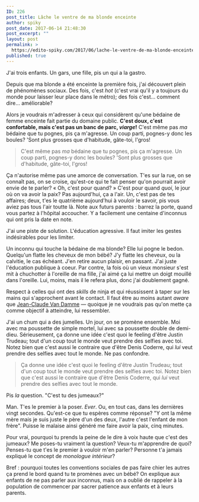 ```yaml
---
ID: 226
post_title: Lâche le ventre de ma blonde enceinte
author: spiky
post_date: 2017-06-14 21:48:30
post_excerpt: ""
layout: post
permalink: >
  https://edito-spiky.com/2017/06/lache-le-ventre-de-ma-blonde-enceinte/
published: true
---
```

J'ai trois enfants.  Un gars, une fille, pis un qui a la gastro.

Depuis que ma blonde a été enceinte la première fois, j'ai découvert plein de phénomènes sociaux.  Des fois, c'est _hot_ (c'est vrai qu'il y a toujours du monde pour laisser leur place dans le métro); des fois c'est…  comment dire… améliorable?

Alors je voudrais m'adresser à ceux qui considèrent qu'une bédaine de femme enceinte fait partie du domaine public.  **C'est doux, c'est confortable, mais c'est pas un banc de parc, _viarge_!**  C'est même pas _ma_ bédaine que tu pognes, pis ça m'agresse. Un coup parti, pognes-y donc les boules? 'Sont plus grosses que d'habitude, gâte-toi, l'gros!

> C'est même pas _ma_ bédaine que tu pognes, pis ça m'agresse. Un coup parti, pognes-y donc les boules? 'Sont plus grosses que d'habitude, gâte-toi, l'gros!

<!--more-->

Ça n'autorise même pas une amorce de conversation.  T'es sur la rue, on se connaît pas, on se croise, qu'est-ce qui te fait penser qu'on pourrait avoir envie de te parler?  « Oh, c'est pour quand? »  C'est pour quand _quoi_, le jour où on va avoir la paix?  Pas aujourd'hui, ça a l'air.  Un, c'est pas de tes affaires; deux, t'es le quatrième aujourd'hui à vouloir le savoir, pis vous aviez pas tous l'air toutte là.  Note aux futurs parents : barrez la porte, quand vous partez à l'hôpital accoucher.  Y a facilement une centaine d'inconnus qui ont pris la date en note.

J'ai une piste de solution.  L'éducation agressive.  Il faut imiter les gestes indésirables pour les limiter.

Un inconnu qui touche la bédaine de ma blonde? Elle lui pogne le bedon.  Quelqu'un flatte les cheveux de mon bébé?  J'y flatte les cheveux, ou la calvitie, le cas échéant.  J'en retire aucun plaisir, en passant.  J'ai juste l'éducation publique à coeur.  Par contre, la fois où un vieux monsieur s'est mit à chuchotter à l'oreille de ma fille, j'ai aimé ça lui mettre un doigt mouillé dans l'oreille.  Lui, moins, mais il le refera plus, donc j'ai doublement gagné.

Respect à celles qui ont des _skills_ de ninja et qui réussissent à taper sur les mains qui s'approchent avant le contact.  Il faut être au moins autant _aware_ que [Jean-Claude Van Damme](http://www.dailymotion.com/video/xrkdn_van-damme-be-aware_fun) — quoique je ne voudrais pas qu'on mette ça comme objectif à atteindre, lui ressembler.

J'ai un chum qui a des jumelles. Un jour, on se promène ensemble. Moi avec ma poussette de simple mortel, lui avec sa poussette double de demi-dieu. Sérieusement, ça donne une idée c'est quoi le feeling d'être Justin Trudeau; tout d'un coup tout le monde veut prendre des selfies avec toi.  Notez bien que c'est aussi le contraire que d'être Denis Coderre, qui _lui_ veut prendre des selfies avec tout le monde.  Ne pas confondre.

> Ça donne une idée c'est quoi le feeling d'être Justin Trudeau; tout d'un coup tout le monde veut prendre des selfies avec toi.  Notez bien que c'est aussi le contraire que d'être Denis Coderre, qui _lui_ veut prendre des selfies avec tout le monde.

Pis _la_ question. "C'est tu des jumeaux?"

Man. T'es le premier à la poser. _Ever_. Ou, en tout cas, dans les dernières vingt secondes.  Qu'est-ce que tu espères comme réponse?  "Y ont la même mère mais je suis juste le père d'un des deux, l'autre c'est l'enfant de mon frère".  Puisse le malaise ainsi généré me faire avoir la paix, cinq minutes.

Pour vrai, pourquoi tu prends la peine de le dire à voix haute que c'est des jumeaux? Me poses-tu vraiment la question? Veux-tu m'apprendre de quoi? Penses-tu que t'es le premier à vouloir m'en parler? Personne t'a jamais expliqué le concept de *monologue intérieur*?

Bref : pourquoi toutes les conventions sociales de pas faire chier les autres ça prend le bord quand tu te promènes avec un bébé?  On explique aux enfants de ne pas parler aux inconnus, mais on a oublié de rappeler à la population de commencer par sacrer patience aux enfants et à leurs parents.